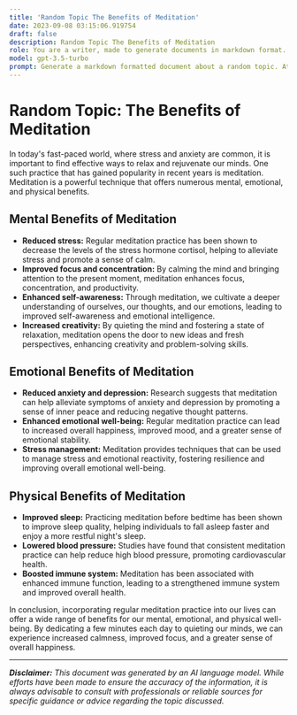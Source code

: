 ```yaml
---
title: 'Random Topic The Benefits of Meditation'
date: 2023-09-08 03:15:06.919754
draft: false
description: Random Topic The Benefits of Meditation
role: You are a writer, made to generate documents in markdown format. It is very important that all of the documents you generate are in valid markdown format.
model: gpt-3.5-turbo
prompt: Generate a markdown formatted document about a random topic. At the bottom, include a disclaimer explaining that the document was generated by you. The first line of the document should be the title. Make sure that the entire document is in proper markdown format, using a mix of various tags to make the document visually appealing.
---
```


# Random Topic: The Benefits of Meditation

In today's fast-paced world, where stress and anxiety are common, it is important to find effective ways to relax and rejuvenate our minds. One such practice that has gained popularity in recent years is meditation. Meditation is a powerful technique that offers numerous mental, emotional, and physical benefits.

## Mental Benefits of Meditation

- **Reduced stress:** Regular meditation practice has been shown to decrease the levels of the stress hormone cortisol, helping to alleviate stress and promote a sense of calm.
- **Improved focus and concentration:** By calming the mind and bringing attention to the present moment, meditation enhances focus, concentration, and productivity.
- **Enhanced self-awareness:** Through meditation, we cultivate a deeper understanding of ourselves, our thoughts, and our emotions, leading to improved self-awareness and emotional intelligence.
- **Increased creativity:** By quieting the mind and fostering a state of relaxation, meditation opens the door to new ideas and fresh perspectives, enhancing creativity and problem-solving skills.

## Emotional Benefits of Meditation

- **Reduced anxiety and depression:** Research suggests that meditation can help alleviate symptoms of anxiety and depression by promoting a sense of inner peace and reducing negative thought patterns.
- **Enhanced emotional well-being:** Regular meditation practice can lead to increased overall happiness, improved mood, and a greater sense of emotional stability.
- **Stress management:** Meditation provides techniques that can be used to manage stress and emotional reactivity, fostering resilience and improving overall emotional well-being.

## Physical Benefits of Meditation

- **Improved sleep:** Practicing meditation before bedtime has been shown to improve sleep quality, helping individuals to fall asleep faster and enjoy a more restful night's sleep.
- **Lowered blood pressure:** Studies have found that consistent meditation practice can help reduce high blood pressure, promoting cardiovascular health.
- **Boosted immune system:** Meditation has been associated with enhanced immune function, leading to a strengthened immune system and improved overall health.

In conclusion, incorporating regular meditation practice into our lives can offer a wide range of benefits for our mental, emotional, and physical well-being. By dedicating a few minutes each day to quieting our minds, we can experience increased calmness, improved focus, and a greater sense of overall happiness.

---

***Disclaimer:*** *This document was generated by an AI language model. While efforts have been made to ensure the accuracy of the information, it is always advisable to consult with professionals or reliable sources for specific guidance or advice regarding the topic discussed.*


